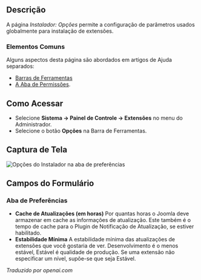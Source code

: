 <!-- Filename: Help4.x:Installer:_Options  / Display title: Instalador: Opções -->

## Descrição

A página *Instalador: Opções* permite a configuração de parâmetros usados globalmente para 
instalação de extensões.

### Elementos Comuns

Alguns aspectos desta página são abordados em artigos de Ajuda separados:

* [Barras de Ferramentas](jdocmanual?article=help/common-elements/toolbars)
* [A Aba de Permissões](jdocmanual?article=help/common-elements/edit-permissions).

## Como Acessar

- Selecione **Sistema → Painel de Controle → Extensões** no menu do Administrador.
- Selecione o botão **Opções** na Barra de Ferramentas.

## Captura de Tela

![Opções do Instalador na aba de preferências](../../../ptbr/images/extensions/installer-options-preferences-tab.png)

## Campos do Formulário

### Aba de Preferências

- **Cache de Atualizações (em horas)** Por quantas horas o Joomla deve armazenar em cache as informações de atualização. Este também é o tempo de cache para o Plugin de Notificação de Atualização, se estiver habilitado.
- **Estabilidade Mínima** A estabilidade mínima das atualizações de extensões que você gostaria de ver. Desenvolvimento é o menos estável, Estável é qualidade de produção. Se uma extensão não especificar um nível, supõe-se que seja Estável.

*Traduzido por openai.com*

